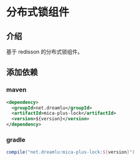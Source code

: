 # 分布式锁组件

## 介绍
基于 redisson 的分布式锁组件。

## 添加依赖
### maven
```xml
<dependency>
  <groupId>net.dreamlu</groupId>
  <artifactId>mica-plus-lock</artifactId>
  <version>${version}</version>
</dependency>
```

### gradle
```groovy
compile("net.dreamlu:mica-plus-lock:${version}")
```

